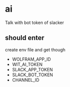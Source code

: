 # ai
Talk with bot token of slacker

## should enter 

create env file 
and get though
* WOLFRAM_APP_ID
* WIT_AI_TOKEN
* SLACK_APP_TOKEN
* SLACK_BOT_TOKEN
* CHANNEL_ID